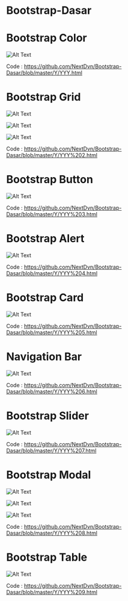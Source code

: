 # Bootstrap-Dasar

# Bootstrap Color

![Alt Text](https://github.com/NextDvn/Bootstrap-Dasar/blob/master/1.PNG)

Code : https://github.com/NextDvn/Bootstrap-Dasar/blob/master/Y/YYY.html

# Bootstrap Grid

![Alt Text](https://github.com/NextDvn/Bootstrap-Dasar/blob/master/2%20A.PNG)

![Alt Text](https://github.com/NextDvn/Bootstrap-Dasar/blob/master/2%20B.PNG)

![Alt Text](https://github.com/NextDvn/Bootstrap-Dasar/blob/master/2%20C.PNG)

Code : https://github.com/NextDvn/Bootstrap-Dasar/blob/master/Y/YYY%202.html

# Bootstrap Button

![Alt Text](https://github.com/NextDvn/Bootstrap-Dasar/blob/master/3.PNG)

Code : https://github.com/NextDvn/Bootstrap-Dasar/blob/master/Y/YYY%203.html

# Bootstrap Alert

![Alt Text](https://github.com/NextDvn/Bootstrap-Dasar/blob/master/4.PNG)

Code : https://github.com/NextDvn/Bootstrap-Dasar/blob/master/Y/YYY%204.html

# Bootstrap Card

![Alt Text](https://github.com/NextDvn/Bootstrap-Dasar/blob/master/5.PNG)

Code : https://github.com/NextDvn/Bootstrap-Dasar/blob/master/Y/YYY%205.html

# Navigation Bar

![Alt Text](https://github.com/NextDvn/Bootstrap-Dasar/blob/master/6.PNG)

Code : https://github.com/NextDvn/Bootstrap-Dasar/blob/master/Y/YYY%206.html

# Bootstrap Slider

![Alt Text](https://github.com/NextDvn/Bootstrap-Dasar/blob/master/7.PNG)

Code : https://github.com/NextDvn/Bootstrap-Dasar/blob/master/Y/YYY%207.html

# Bootstrap Modal

![Alt Text](https://github.com/NextDvn/Bootstrap-Dasar/blob/master/8%20A.PNG)

![Alt Text](https://github.com/NextDvn/Bootstrap-Dasar/blob/master/8%20B.PNG)

![Alt Text](https://github.com/NextDvn/Bootstrap-Dasar/blob/master/8%20C.PNG)

Code : https://github.com/NextDvn/Bootstrap-Dasar/blob/master/Y/YYY%208.html

# Bootstrap Table

![Alt Text](https://github.com/NextDvn/Bootstrap-Dasar/blob/master/9.PNG)

Code : https://github.com/NextDvn/Bootstrap-Dasar/blob/master/Y/YYY%209.html
